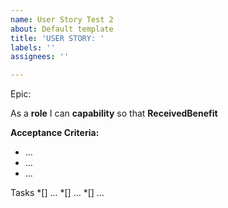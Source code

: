 ```yaml
---
name: User Story Test 2
about: Default template
title: 'USER STORY: '
labels: ''
assignees: ''

---
```


Epic: 

As a **role** I can **capability** so that **ReceivedBenefit**

**Acceptance Criteria:**
- …
- …
- …


Tasks
*[]  …
*[]  …
*[]  …
